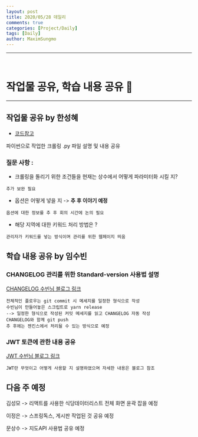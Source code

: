 ```yaml
---
layout: post
title: 2020/05/28 데일리
comments: true
categories: [Project/Daily]
tags: [Daily]
author: MaximSungmo
---
```


---

<br />

# 작업물 공유, 학습 내용 공유 :hammer:



---

## 작업물 공유 by 한성혜

- [코드참고](https://github.com/Web-AtoZ/whereRestaurant)

파이썬으로 작업한 크롤링 .py 파일 설명 및 내용 공유


### 질문 사항 : 

- 크롤링을 돌리기 위한 조건들을 현재는 상수에서 어떻게 파라미터화 시킬 지?
```aidl
추가 보완 필요
```


- 옵션은 어떻게 넣을 지 -> **추 후 이야기 예정** 
```aidl
옵션에 대한 정보를 추 후 회의 시간에 논의 필요 
```


- 해당 지역에 대한 키워드 처리 방법은 ?
```aidl
관리자가 키워드를 넣는 방식이며 관리를 위한 웹페이지 띄움
```



## 학습 내용 공유 by 임수빈


### CHANGELOG 관리를 위한 Standard-version 사용법 설명

[CHANGELOG 수빈님 블로그 링크](https://soobinnn.github.io/devlog/2020/05/25/changelog-auto/)

```aidl
전체적인 플로우는 git commit 시 메세지를 일정한 형식으로 작성
수빈님이 만들어놓은 스크립트로 yarn release 
--> 일정한 형식으로 작성된 커밋 메세지를 읽고 CHANGELOG 자동 작성
CHANGELOG와 함께 git push
추 후에는 젠킨스에서 처리될 수 있는 방식으로 예정  
```


### JWT 토큰에 관한 내용 공유


[JWT 수빈님 블로그 링크](https://soobinnn.github.io/devlog/2020/01/02/web-jwt/)

```aidl
JWT란 무엇이고 어떻게 사용할 지 설명하였으며 자세한 내용은 블로그 참조 
```


## 다음 주 예정


김성모 -> 리액트를 사용한 식당데이터리스트 전체 화면 윤곽 잡을 예정

이정은 -> 스프링독스, 게시판 작업된 것 공유 예정

문상수 -> 지도API 사용법 공유 예정  

